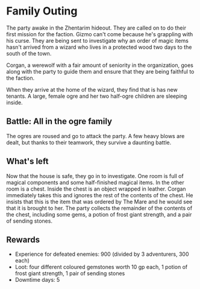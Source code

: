 # Family Outing

The party awake in the Zhentarim hideout. They are called on to do their first mission for the faction. Gizmo can't come 
because he's grappling with his curse. They are being sent to investigate why an order of magic items hasn't arrived 
from a wizard who lives in a protected wood two days to the south of the town.

Corgan, a werewolf with a fair amount of seniority in the organization, goes along with the party to guide them and 
ensure that they are being faithful to the faction.

When they arrive at the home of the wizard, they find that is has new tenants. A large, female ogre and her two 
half-ogre children are sleeping inside.

## Battle: All in the ogre family

The ogres are roused and go to attack the party. A few heavy blows are dealt, but thanks to their teamwork, they survive
a daunting battle.

## What's left

Now that the house is safe, they go in to investigate. One room is full of magical components and some half-finished
magical items. In the other room is a chest. Inside the chest is an object wrapped in leather. Corgan immediately takes
this and ignores the rest of the contents of the chest. He insists that this is the item that was ordered by The Mare
and he would see that it is brought to her. The party collects the remainder of the contents of the chest, including
some gems, a potion of frost giant strength, and a pair of sending stones.

## Rewards

- Experience for defeated enemies: 900 (divided by 3 adventurers, 300 each)
- Loot: four different coloured gemstones worth 10 gp each, 1 potion of frost giant strength, 1 pair of sending stones
- Downtime days: 5

